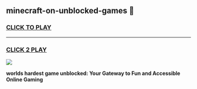 
## minecraft-on-unblocked-games 👋
<h3>
<a href="https://premium.freeplayer.one?title=minecraft-on-unblocked-games&ref=14F">CLICK TO PLAY</a></h3>
<hr>

<h3>
<a href="https://premium.freeplayer.one?title=minecraft-on-unblocked-games&ref=14F">CLICK 2 PLAY</a>
  
</h3>

<a href="https://premium.freeplayer.one?title=minecraft-on-unblocked-games&ref=12F/"><img src="https://clearcache.store/games.png"></a>


**worlds hardest game unblocked: Your Gateway to Fun and Accessible Online Gaming**
